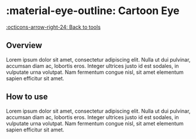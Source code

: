 # :material-eye-outline: Cartoon Eye

[:octicons-arrow-right-24: Back to tools](../02_Tools.md)

## Overview

Lorem ipsum dolor sit amet, consectetur adipiscing elit. Nulla ut dui pulvinar, accumsan diam ac, lobortis eros. Integer ultrices justo id est sodales, in vulputate urna volutpat. Nam fermentum congue nisl, sit amet elementum sapien efficitur sit amet.

## How to use

Lorem ipsum dolor sit amet, consectetur adipiscing elit. Nulla ut dui pulvinar, accumsan diam ac, lobortis eros. Integer ultrices justo id est sodales, in vulputate urna volutpat. Nam fermentum congue nisl, sit amet elementum sapien efficitur sit amet.